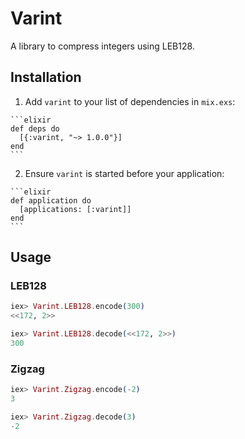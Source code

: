 # Varint

A library to compress integers using LEB128.

## Installation

  1. Add `varint` to your list of dependencies in `mix.exs`:

    ```elixir
    def deps do
      [{:varint, "~> 1.0.0"}]
    end
    ```

  2. Ensure `varint` is started before your application:

    ```elixir
    def application do
      [applications: [:varint]]
    end
    ```

## Usage

### LEB128

```elixir
iex> Varint.LEB128.encode(300)
<<172, 2>>
```

```elixir
iex> Varint.LEB128.decode(<<172, 2>>)
300
```

### Zigzag

```elixir
iex> Varint.Zigzag.encode(-2)
3
```

```elixir
iex> Varint.Zigzag.decode(3)
-2
```
